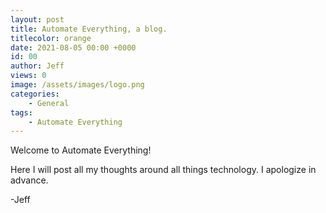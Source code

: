 ```yaml
---
layout: post
title: Automate Everything, a blog.
titlecolor: orange
date: 2021-08-05 00:00 +0000
id: 00
author: Jeff
views: 0
image: /assets/images/logo.png
categories:
    - General
tags:
    - Automate Everything
---
```


Welcome to Automate Everything!

<!--more-->

Here I will post all my thoughts around all things technology. I apologize in advance.

-Jeff
